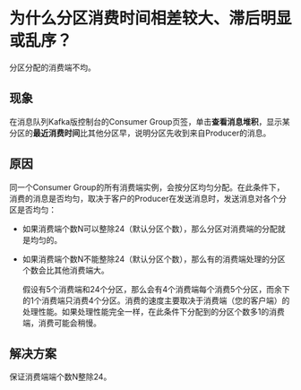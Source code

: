 # 为什么分区消费时间相差较大、滞后明显或乱序？

分区分配的消费端不均。

## 现象

在消息队列Kafka版控制台的Consumer Group页签，单击**查看消息堆积**，显示某分区的**最近消费时间**比其他分区早，说明分区先收到来自Producer的消息。

## 原因

同一个Consumer Group的所有消费端实例，会按分区均匀分配。在此条件下，消费的消息是否均匀，取决于客户的Producer在发送消息时，发送消息对各个分区是否均匀：

-   如果消费端个数N可以整除24（默认分区个数），那么分区对消费端的分配就是均匀的。
-   如果消费端个数N不能整除24（默认分区个数），那么有的消费端处理的分区个数会比其他消费端大。

    假设有5个消费端和24个分区，那么会有4个消费端每个消费5个分区，而余下的1个消费端只消费4个分区。消费的速度主要取决于消费端（您的客户端）的处理性能。如果处理性能完全一样，在此条件下分配到的分区个数多1的消费端，消费可能会稍慢。


## 解决方案

保证消费端端个数N整除24。

